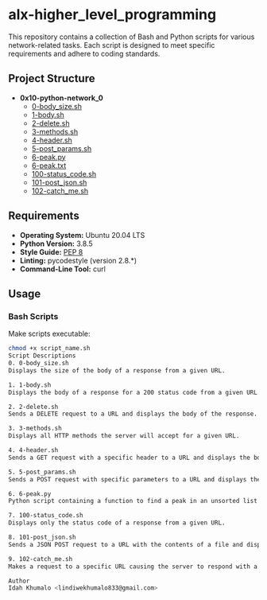 # alx-higher_level_programming

This repository contains a collection of Bash and Python scripts for various network-related tasks. Each script is designed to meet specific requirements and adhere to coding standards.

## Project Structure

- **0x10-python-network_0**
  - [0-body_size.sh](./0x10-python-network_0/0-body_size.sh)
  - [1-body.sh](./0x10-python-network_0/1-body.sh)
  - [2-delete.sh](./0x10-python-network_0/2-delete.sh)
  - [3-methods.sh](./0x10-python-network_0/3-methods.sh)
  - [4-header.sh](./0x10-python-network_0/4-header.sh)
  - [5-post_params.sh](./0x10-python-network_0/5-post_params.sh)
  - [6-peak.py](./0x10-python-network_0/6-peak.py)
  - [6-peak.txt](./0x10-python-network_0/6-peak.txt)
  - [100-status_code.sh](./0x10-python-network_0/100-status_code.sh)
  - [101-post_json.sh](./0x10-python-network_0/101-post_json.sh)
  - [102-catch_me.sh](./0x10-python-network_0/102-catch_me.sh)

## Requirements

- **Operating System:** Ubuntu 20.04 LTS
- **Python Version:** 3.8.5
- **Style Guide:** [PEP 8](https://www.python.org/dev/peps/pep-0008/)
- **Linting:** pycodestyle (version 2.8.*)
- **Command-Line Tool:** curl

## Usage

### Bash Scripts
Make scripts executable:
```bash
chmod +x script_name.sh
Script Descriptions
0. 0-body_size.sh
Displays the size of the body of a response from a given URL.

1. 1-body.sh
Displays the body of a response for a 200 status code from a given URL.

2. 2-delete.sh
Sends a DELETE request to a URL and displays the body of the response.

3. 3-methods.sh
Displays all HTTP methods the server will accept for a given URL.

4. 4-header.sh
Sends a GET request with a specific header to a URL and displays the body of the response.

5. 5-post_params.sh
Sends a POST request with specific parameters to a URL and displays the body of the response.

6. 6-peak.py
Python script containing a function to find a peak in an unsorted list of integers.

7. 100-status_code.sh
Displays only the status code of a response from a given URL.

8. 101-post_json.sh
Sends a JSON POST request to a URL with the contents of a file and displays the body of the response.

9. 102-catch_me.sh
Makes a request to a specific URL causing the server to respond with a message.

Author
Idah Khumalo <lindiwekhumalo833@gmail.com>
